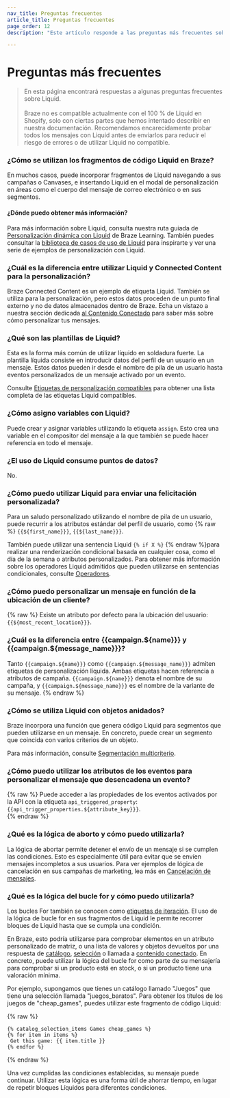 ```yaml
---
nav_title: Preguntas frecuentes
article_title: Preguntas frecuentes
page_order: 12
description: "Este artículo responde a las preguntas más frecuentes sobre Liquid."

---
```


# Preguntas más frecuentes

> En esta página encontrará respuestas a algunas preguntas frecuentes sobre Liquid.<br><br>Braze no es compatible actualmente con el 100 % de Liquid en Shopify, solo con ciertas partes que hemos intentado describir en nuestra documentación. Recomendamos encarecidamente probar todos los mensajes con Liquid antes de enviarlos para reducir el riesgo de errores o de utilizar Liquid no compatible.

### ¿Cómo se utilizan los fragmentos de código Liquid en Braze?

En muchos casos, puede incorporar fragmentos de Liquid navegando a sus campañas o Canvases, e insertando Liquid en el modal de personalización en áreas como el cuerpo del mensaje de correo electrónico o en sus segmentos. 

#### ¿Dónde puedo obtener más información?

Para más información sobre Liquid, consulta nuestra ruta guiada de [Personalización dinámica con Liquid](https://learning.braze.com/path/dynamic-personalization-with-liquid) de Braze Learning. También puedes consultar la [biblioteca de casos de uso de Liquid]({{site.baseurl}}/user_guide/personalization_and_dynamic_content/liquid/liquid_use_cases/) para inspirarte y ver una serie de ejemplos de personalización con Liquid.

### ¿Cuál es la diferencia entre utilizar Liquid y Connected Content para la personalización?

Braze Connected Content es un ejemplo de etiqueta Liquid. También se utiliza para la personalización, pero estos datos proceden de un punto final externo y no de datos almacenados dentro de Braze. Echa un vistazo a nuestra sección dedicada [al Contenido Conectado]({{site.baseurl}}/user_guide/personalization_and_dynamic_content/connected_content) para saber más sobre cómo personalizar tus mensajes.

### ¿Qué son las plantillas de Liquid?

Esta es la forma más común de utilizar líquido en soldadura fuerte. La plantilla líquida consiste en introducir datos del perfil de un usuario en un mensaje. Estos datos pueden ir desde el nombre de pila de un usuario hasta eventos personalizados de un mensaje activado por un evento.

Consulte [Etiquetas de personalización compatibles]({{site.baseurl}}/user_guide/personalization_and_dynamic_content/liquid/supported_personalization_tags/) para obtener una lista completa de las etiquetas Liquid compatibles.

### ¿Cómo asigno variables con Liquid?

Puede crear y asignar variables utilizando la etiqueta `assign`. Esto crea una variable en el compositor del mensaje a la que también se puede hacer referencia en todo el mensaje.

### ¿El uso de Liquid consume puntos de datos?

No.

### ¿Cómo puedo utilizar Liquid para enviar una felicitación personalizada?

Para un saludo personalizado utilizando el nombre de pila de un usuario, puede recurrir a los atributos estándar del perfil de usuario, como {% raw %} `{{${first_name}}}`, `{{${last_name}}}`.

También puede utilizar una sentencia Liquid `{% if X %}` {% endraw %}para realizar una renderización condicional basada en cualquier cosa, como el día de la semana o atributos personalizados. Para obtener más información sobre los operadores Liquid admitidos que pueden utilizarse en sentencias condicionales, consulte [Operadores]({{site.baseurl}}/user_guide/personalization_and_dynamic_content/liquid/operators/).

### ¿Cómo puedo personalizar un mensaje en función de la ubicación de un cliente?

{% raw %}
Existe un atributo por defecto para la ubicación del usuario: `{{${most_recent_location}}}`.

### ¿Cuál es la diferencia entre {{campaign.${name}}} y {{campaign.${message_name}}}?

Tanto `{{campaign.${name}}}` como `{{campaign.${message_name}}}` admiten etiquetas de personalización líquida. Ambas etiquetas hacen referencia a atributos de campaña. `{{campaign.${name}}}` denota el nombre de su campaña, y `{{campaign.${message_name}}}` es el nombre de la variante de su mensaje.
{% endraw %}

### ¿Cómo se utiliza Liquid con objetos anidados?

Braze incorpora una función que genera código Liquid para segmentos que pueden utilizarse en un mensaje. En concreto, puede crear un segmento que coincida con varios criterios de un objeto.

Para más información, consulte [Segmentación multicriterio]({{site.baseurl}}/user_guide/data_and_analytics/custom_data/custom_attributes/nested_custom_attribute_support/#multi-criteria-segmentation).

### ¿Cómo puedo utilizar los atributos de los eventos para personalizar el mensaje que desencadena un evento?

{% raw %}
Puede acceder a las propiedades de los eventos activados por la API con la etiqueta `api_triggered_property`: `{{api_trigger_properties.${attribute_key}}}`.  
{% endraw %}

### ¿Qué es la lógica de aborto y cómo puedo utilizarla?

La lógica de abortar permite detener el envío de un mensaje si se cumplen las condiciones. Esto es especialmente útil para evitar que se envíen mensajes incompletos a sus usuarios. Para ver ejemplos de lógica de cancelación en sus campañas de marketing, lea más en [Cancelación de mensajes]({{site.baseurl}}/user_guide/personalization_and_dynamic_content/liquid/aborting_messages/).

### ¿Qué es la lógica del bucle for y cómo puedo utilizarla?

Los bucles For también se conocen como [etiquetas de iteración](https://shopify.github.io/liquid/tags/iteration/). El uso de la lógica de bucle for en sus fragmentos de Liquid le permite recorrer bloques de Liquid hasta que se cumpla una condición. 

En Braze, esto podría utilizarse para comprobar elementos en un atributo personalizado de matriz, o una lista de valores y objetos devueltos por una respuesta de [catálogo]({{site.baseurl}}/user_guide/personalization_and_dynamic_content/catalogs), [selección]({{site.baseurl}}/user_guide/personalization_and_dynamic_content/catalogs/selections/) o llamada a [contenido conectado]({{site.baseurl}}/user_guide/personalization_and_dynamic_content/connected_content). En concreto, puede utilizar la lógica del bucle for como parte de su mensajería para comprobar si un producto está en stock, o si un producto tiene una valoración mínima. 

Por ejemplo, supongamos que tienes un catálogo llamado "Juegos" que tiene una selección llamada "juegos_baratos". Para obtener los títulos de los juegos de "cheap_games", puedes utilizar este fragmento de código Liquid:

{% raw %}
```liquid
{% catalog_selection_items Games cheap_games %}
{% for item in items %}
 Get this game: {{ item.title }}
{% endfor %}
```
{% endraw %}

Una vez cumplidas las condiciones establecidas, su mensaje puede continuar. Utilizar esta lógica es una forma útil de ahorrar tiempo, en lugar de repetir bloques Líquidos para diferentes condiciones.
